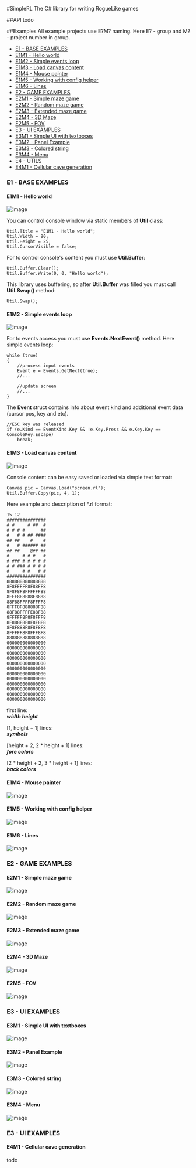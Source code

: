 #SimpleRL
The C# library for writing RogueLike games

##API
todo

##Examples
All example projects use E?M? naming. Here E? - group and M? - project number in group.
  
* [E1 - BASE EXAMPLES](#e1---base-examples)
 * [E1M1 - Hello world](#e1m1---hello-world)
 * [E1M2 - Simple events loop](#e1m2---simple-events-loop)
 * [E1M3 - Load canvas content](#e1m3---load-canvas-content)
 * [E1M4 - Mouse painter](#e1m4---mouse-painter)
 * [E1M5 - Working with config helper](#e1m5---working-with-config-helper)
 * [E1M6 - Lines](#e1m6---lines)
* [E2 - GAME EXAMPLES](#e2---game-examples)
 * [E2M1 - Simple maze game](#e2m1---simple-maze-game)
 * [E2M2 - Random maze game](#e2m2---random-maze-game)
 * [E2M3 - Extended maze game](#e2m3---extended-maze-game)
 * [E2M4 - 3D Maze](#e2m4---3d-maze)
 * [E2M5 - FOV](#e2m5---fov)
* [E3 - UI EXAMPLES](#e3---ui-examples)
 * [E3M1 - Simple UI with textboxes](#e3m1---simple-ui-with-textboxes)
 * [E3M2 - Panel Example](#e3m2---panel-example)
 * [E3M3 - Colored string](#e3m3---colored-string)
 * [E3M4 - Menu](#e3m4---menu)
* E4 - UTILS
 * [E4M1 - Cellular cave generation](#e4m1---cellular-cave-generation)
  
### E1 - BASE EXAMPLES

#### E1M1 - Hello world  
![image](https://cloud.githubusercontent.com/assets/1793147/16513381/5d0f37c4-3f75-11e6-9e4a-0b95442d4cd2.png)

You can control console window via static members of **Util** class:  

    Util.Title = "E1M1 - Hello world";
    Util.Width = 80;
    Util.Height = 25;
    Util.CursorVisible = false;

For to control console's content you must use **Util.Buffer**:

    Util.Buffer.Clear();
    Util.Buffer.Write(0, 0, "Hello world");

This library uses buffering, so after **Util.Buffer** was filled you must call **Util.Swap()** method:

    Util.Swap();
  
#### E1M2 - Simple events loop  
![image](https://cloud.githubusercontent.com/assets/1793147/16513409/95c474d0-3f75-11e6-957a-a0704232afc0.png)

For to events access you must use **Events.NextEvent()** method. Here simple events loop:

	while (true)
	{
		//process input events
		Event e = Events.GetNext(true);
		//...
		
		//update screen
		//...
	}
	
The **Event** struct contains info about event kind and additional event data (cursor pos, key and etc).

	//ESC key was released
	if (e.Kind == EventKind.Key && !e.Key.Press && e.Key.Key == ConsoleKey.Escape)
	    break;
  
#### E1M3 - Load canvas content  
![image](https://cloud.githubusercontent.com/assets/1793147/16513424/bcfcb0da-3f75-11e6-9efd-9addfc320cd0.png)

Console content can be easy saved or loaded via simple text format:

    Canvas pic = Canvas.Load("screen.rl");
    Util.Buffer.Copy(pic, 4, 1);

Here example and description of *.rl format:

    15 12
    ###############
    # #     # ##  #
    # # # #      ##
    #   # # ## ####
    ## ##    #    #
    #   # ###### ##
    ## ##    @## ##
    #     # # #   #
    # ### # # # # #
    # # ### # # # #
    #     # #   # #
    ###############
    888888888888888
    8F8FFFFF8F88FF8
    8F8F8F8FFFFFF88
    8FFF8F8F88F8888
    88F88FFFF8FFFF8
    8FFF8F888888F88
    88F88FFFFE88F88
    8FFFFF8F8F8FFF8
    8F888F8F8F8F8F8
    8F8F888F8F8F8F8
    8FFFFF8F8FFF8F8
    888888888888888
    000000000000000
    000000000000000
    000000000000000
    000000000000000
    000000000000000
    000000000000000
    000000000000000
    000000000000000
    000000000000000
    000000000000000
    000000000000000
    000000000000000

first line:  
***width height***
  
[1, height + 1] lines:  
***symbols***
  
[height + 2, 2 * height + 1] lines:  
***fore colors***
  
[2 * height + 2, 3 * height + 1] lines:  
***back colors***
  
#### E1M4 - Mouse painter  
![image](https://cloud.githubusercontent.com/assets/1793147/16513451/f10fc98e-3f75-11e6-8d8c-06663e488caf.png)
  
#### E1M5 - Working with config helper  
![image](https://cloud.githubusercontent.com/assets/1793147/16513472/1c963750-3f76-11e6-9056-f0dd725ceedd.png)
  
#### E1M6 - Lines  
![image](https://cloud.githubusercontent.com/assets/1793147/16513482/387ec072-3f76-11e6-9910-700bb5a13566.png)
  
### E2 - GAME EXAMPLES
  
#### E2M1 - Simple maze game  
![image](https://cloud.githubusercontent.com/assets/1793147/16513502/56926622-3f76-11e6-9683-9dcc2da2ddae.png)
  
#### E2M2 - Random maze game  
![image](https://cloud.githubusercontent.com/assets/1793147/16513508/6b360084-3f76-11e6-9004-deea0b9422ca.png)
  
#### E2M3 - Extended maze game  
![image](https://cloud.githubusercontent.com/assets/1793147/16513526/92177944-3f76-11e6-8ef8-26a05e3eb600.png)
  
#### E2M4 - 3D Maze  
![image](https://cloud.githubusercontent.com/assets/1793147/16513567/cb64d318-3f76-11e6-89f7-534eb8b42fda.png)
  
#### E2M5 - FOV  
![image](https://cloud.githubusercontent.com/assets/1793147/16513582/e9d47a1a-3f76-11e6-914d-627d0d458154.png)
  
### E3 - UI EXAMPLES
  
#### E3M1 - Simple UI with textboxes  
![image](https://cloud.githubusercontent.com/assets/1793147/16513610/157ba814-3f77-11e6-8536-7d2a0fd57e32.png)
  
#### E3M2 - Panel Example  
![image](https://cloud.githubusercontent.com/assets/1793147/16513620/3347a5c8-3f77-11e6-9d5b-518931867b7a.png)
  
#### E3M3 - Colored string  
![image](https://cloud.githubusercontent.com/assets/1793147/16513625/43dde12c-3f77-11e6-8f85-04371270c3f0.png)
  
#### E3M4 - Menu  
![image](https://cloud.githubusercontent.com/assets/1793147/16513634/53686a40-3f77-11e6-8153-44b4384ccfeb.png)
  
### E3 - UI EXAMPLES  
  
#### E4M1 - Cellular cave generation  
todo  
